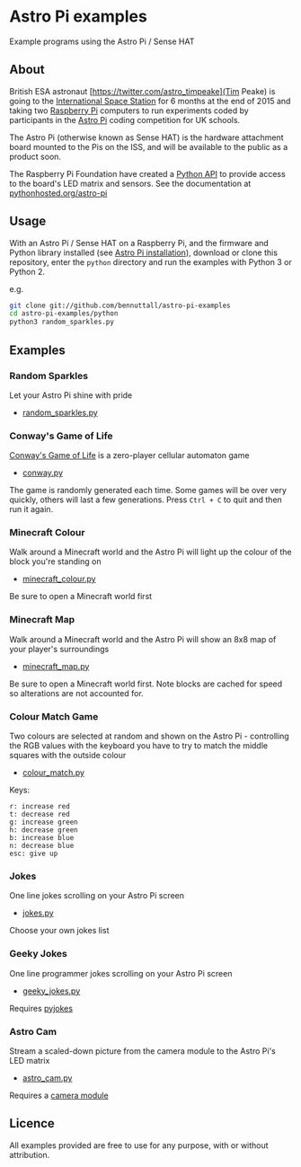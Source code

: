 # Astro Pi examples

Example programs using the Astro Pi / Sense HAT

## About

British ESA astronaut [https://twitter.com/astro_timpeake](Tim Peake) is going to the [International Space Station](https://twitter.com/Space_Station) for 6 months at the end of 2015 and taking two [Raspberry Pi](https://www.raspberrypi.org/) computers to run experiments coded by participants in the [Astro Pi](http://astro-pi.org/) coding competition for UK schools.

The Astro Pi (otherwise known as Sense HAT) is the hardware attachment board mounted to the Pis on the ISS, and will be available to the public as a product soon.

The Raspberry Pi Foundation have created a [Python API](https://pypi.python.org/pypi/astro-pi) to provide access to the board's LED matrix and sensors. See the documentation at [pythonhosted.org/astro-pi](http://pythonhosted.org/astro-pi/)

## Usage

With an Astro Pi / Sense HAT on a Raspberry Pi, and the firmware and Python library installed (see [Astro Pi installation](http://pythonhosted.org/astro-pi/)), download or clone this repository, enter the `python` directory and run the examples with Python 3 or Python 2.

e.g.

```bash
git clone git://github.com/bennuttall/astro-pi-examples
cd astro-pi-examples/python
python3 random_sparkles.py
```

## Examples

### Random Sparkles

Let your Astro Pi shine with pride

- [random_sparkles.py](python/random_sparkles.py)

### Conway's Game of Life

[Conway's Game of Life]() is a zero-player cellular automaton game

- [conway.py](python/conway.py)

The game is randomly generated each time. Some games will be over very quickly, others will last a few generations. Press `Ctrl + C` to quit and then run it again.

### Minecraft Colour

Walk around a Minecraft world and the Astro Pi will light up the colour of the block you're standing on

- [minecraft_colour.py](python/minecraft_colour.py)

Be sure to open a Minecraft world first

### Minecraft Map

Walk around a Minecraft world and the Astro Pi will show an 8x8 map of your player's surroundings

- [minecraft_map.py](python/minecraft_map.py)

Be sure to open a Minecraft world first. Note blocks are cached for speed so alterations are not accounted for.

### Colour Match Game

Two colours are selected at random and shown on the Astro Pi - controlling the RGB values with the keyboard you have to try to match the middle squares with the outside colour

- [colour_match.py](python/colour_match.py)

Keys:

```
r: increase red
t: decrease red
g: increase green
h: decrease green
b: increase blue
n: decrease blue
esc: give up
```

### Jokes

One line jokes scrolling on your Astro Pi screen

- [jokes.py](python/jokes.py)

Choose your own jokes list

### Geeky Jokes

One line programmer jokes scrolling on your Astro Pi screen

- [geeky_jokes.py](python/geeky_jokes.py)

Requires [pyjokes](http://pyjok.es/)

### Astro Cam

Stream a scaled-down picture from the camera module to the Astro Pi's LED matrix

- [astro_cam.py](python/astro_cam.py)

Requires a [camera module](https://www.raspberrypi.org/products/camera-module)

## Licence

All examples provided are free to use for any purpose, with or without attribution.
